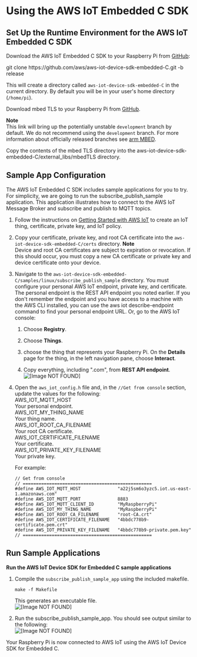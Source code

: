 # Using the AWS IoT Embedded C SDK<a name="iot-embedded-c-sdk"></a>

## Set Up the Runtime Environment for the AWS IoT Embedded C SDK<a name="iot-c-sdk-runtime"></a>

Download the AWS IoT Embedded C SDK to your Raspberry Pi from [GitHub](https://github.com/aws/aws-iot-device-sdk-embedded-C):

git clone https://github\.com/aws/aws\-iot\-device\-sdk\-embedded\-C\.git \-b release

This will create a directory called `aws-iot-device-sdk-embedded-C` in the current directory\. By default you will be in your user's home directory \(`/home/pi`\)\.

Download mbed TLS to your Raspberry Pi from [GitHub](https://github.com/ARMmbed/mbedtls)\.

**Note**  
This link will bring up the potentially unstable `development` branch by default\. We do not recommend using the `development` branch\. For more information about officially released branches see [arm MBED](https://tls.mbed.org/)\.

Copy the contents of the mbed TLS directory into the aws\-iot\-device\-sdk\-embedded\-C/external\_libs/mbedTLS directory\.

## Sample App Configuration<a name="iot-c-sdk-app-config"></a>

The AWS IoT Embedded C SDK includes sample applications for you to try\. For simplicity, we are going to run the subscribe\_publish\_sample application\. This application illustrates how to connect to the AWS IoT Message Broker and subscribe and publish to MQTT topics\.

1. Follow the instructions on [Getting Started with AWS IoT](iot-gs.md) to create an IoT thing, certificate, private key, and IoT policy\.

1. Copy your certificate, private key, and root CA certificate into the `aws-iot-device-sdk-embedded-C/certs` directory\.
**Note**  
Device and root CA certificates are subject to expiration or revocation\. If this should occur, you must copy a new CA certificate or private key and device certificate onto your device\.

1. Navigate to the `aws-iot-device-sdk-embedded-C/samples/linux/subscribe_publish_sample` directory\. You must configure your personal AWS IoT endpoint, private key, and certificate\. The personal endpoint is the REST API endpoint you noted earlier\. If you don't remember the endpoint and you have access to a machine with the AWS CLI installed, you can use the aws iot describe\-endpoint command to find your personal endpoint URL\. Or, go to the AWS IoT console:

   1. Choose **Registry**\.

   1. Choose **Things**\.

   1. choose the thing that represents your Raspberry Pi\. On the **Details** page for the thing, in the left navigation pane, choose **Interact**\.

   1. Copy everything, including "\.com", from **REST API endpoint**\.  
![\[Image NOT FOUND\]](http://docs.aws.amazon.com/iot/latest/developerguide/images/thing-details-interact-raspberry.png)

1. Open the `aws_iot_config.h` file and, in the `//Get from console` section, update the values for the following:  
AWS\_IOT\_MQTT\_HOST  
Your personal endpoint\.  
AWS\_IOT\_MY\_THING\_NAME  
Your thing name\.  
AWS\_IOT\_ROOT\_CA\_FILENAME  
Your root CA certificate\.  
 AWS\_IOT\_CERTIFICATE\_FILENAME  
Your certificate\.  
AWS\_IOT\_PRIVATE\_KEY\_FILENAME  
Your private key\.

   For example:

   ```
   // Get from console
   // =================================================
   #define AWS_IOT_MQTT_HOST              "a22j5sm6o3yzc5.iot.us-east-1.amazonaws.com"
   #define AWS_IOT_MQTT_PORT              8883
   #define AWS_IOT_MQTT_CLIENT_ID         "MyRaspberryPi"
   #define AWS_IOT_MY_THING_NAME          "MyRaspberryPi"
   #define AWS_IOT_ROOT_CA_FILENAME       "root-CA.crt"
   #define AWS_IOT_CERTIFICATE_FILENAME   "4bbdc778b9-certificate.pem.crt"
   #define AWS_IOT_PRIVATE_KEY_FILENAME   "4bbdc778b9-private.pem.key"
   // =================================================
   ```

## Run Sample Applications<a name="iot-c-sdk-app-run"></a>

**Run the AWS IoT Device SDK for Embedded C sample applications**

1. Compile the `subscribe_publish_sample_app` using the included makefile\.

   `make -f Makefile`

   This generates an executable file\.  
![\[Image NOT FOUND\]](http://docs.aws.amazon.com/iot/latest/developerguide/images/successful-build.png)

1. Run the subscribe\_publish\_sample\_app\. You should see output similar to the following:  
![\[Image NOT FOUND\]](http://docs.aws.amazon.com/iot/latest/developerguide/images/successful-run.png)

Your Raspberry Pi is now connected to AWS IoT using the AWS IoT Device SDK for Embedded C\.